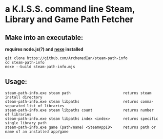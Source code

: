 # a K.I.S.S. command line Steam, Library and Game Path Fetcher

## Make into an executable:

**requires node.js(?) and [nexe](https://github.com/nexe/nexe#windows) installed**

```
git clone https://github.com/ArchemedIan/steam-path-info
cd steam-path-info
nexe --build steam-path-info.mjs
```

## Usage:
```
steam-path-info.exe steam path                        returns steam install directory
steam-path-info.exe steam libpaths                    returns comma-separated list of libraries
steam-path-info.exe steam libpaths count              returns number of libraries
steam-path-info.exe steam libpaths index <index>      returns specific single library path
steam-path-info.exe game (path/name) <SteamAppID>     returns path or name of an installed app/game
```
